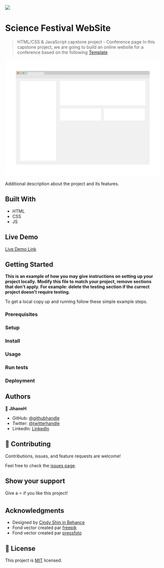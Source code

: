 ![](https://img.shields.io/badge/Microverse-blueviolet)

# Science Festival WebSite

> HTML/CSS & JavaScript capstone project - Conference page
> In this capstone project, we are going to build an online website for a conference based on the following [Template](https://www.behance.net/gallery/29845175/CC-Global-Summit-2015)

![screenshot](./app_screenshot.png)

Additional description about the project and its features.

## Built With

- HTML
- CSS
- JS

## Live Demo

[Live Demo Link](https://jihaneh.github.io/ScienceFestivalWeb)

## Getting Started

**This is an example of how you may give instructions on setting up your project locally.**
**Modify this file to match your project, remove sections that don't apply. For example: delete the testing section if the currect project doesn't require testing.**

To get a local copy up and running follow these simple example steps.

### Prerequisites

### Setup

### Install

### Usage

### Run tests

### Deployment

## Authors

👤 **JihaneH**

- GitHub: [@githubhandle](https://github.com/jihaneH)
- Twitter: [@twitterhandle](https://twitter.com/jijihaddad)
- LinkedIn: [LinkedIn](https://linkedin.com/in/jihane-haddad/)

## 🤝 Contributing

Contributions, issues, and feature requests are welcome!

Feel free to check the [issues page](../../issues/).

## Show your support

Give a ⭐️ if you like this project!

## Acknowledgments

- Designed by [Cindy Shin in Behance](https://www.behance.net/gallery/29845175/CC-Global-Summit-2015)
- Fond vector created par [freepik](https://fr.freepik.com/vecteurs/fond)
- Fond vector created par [pressfoto](https://fr.freepik.com/photos/femme)

## 📝 License

This project is [MIT](./MIT.md) licensed.
